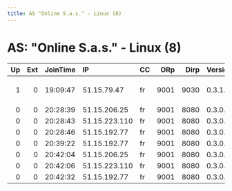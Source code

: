 ```yaml
---
title: AS "Online S.a.s." - Linux (8)
---
```


# AS: "Online S.a.s." - Linux (8)

|   Up |   Ext | JoinTime   | IP            | CC   |   ORp |   Dirp | Version   | Contact                      | Nickname   |   eFamMembers |
|-----:|------:|:-----------|:--------------|:-----|------:|-------:|:----------|:-----------------------------|:-----------|--------------:|
|    1 |     0 | 19:09:47   | 51.15.79.47   | fr   |  9001 |   9030 | 0.3.1.7   | 0x3A09571E Frank Gregor &lt; | nautilus   |             1 |
|    0 |     0 | 20:28:39   | 51.15.206.25  | fr   |  9001 |   8080 | 0.3.0.11  | None                         | ispb0      |             1 |
|    0 |     0 | 20:28:43   | 51.15.223.110 | fr   |  9001 |   8080 | 0.3.0.11  | None                         | ispb1      |             1 |
|    0 |     0 | 20:28:46   | 51.15.192.77  | fr   |  9001 |   8080 | 0.3.0.11  | None                         | ispr0      |             1 |
|    0 |     0 | 20:39:22   | 51.15.192.77  | fr   |  9001 |   8080 | 0.3.0.11  | None                         | isprojr0   |             1 |
|    0 |     0 | 20:42:04   | 51.15.206.25  | fr   |  9001 |   8080 | 0.3.0.11  | None                         | isprjb0    |             1 |
|    0 |     0 | 20:42:06   | 51.15.223.110 | fr   |  9001 |   8080 | 0.3.0.11  | None                         | isprjb1    |             1 |
|    0 |     0 | 20:42:32   | 51.15.192.77  | fr   |  9001 |   8080 | 0.3.0.11  | None                         | isprjr0    |             1 |
